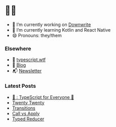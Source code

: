 # 🧑‍💻

- 🔭 I’m currently working on [Downwrite](https://github.com/charliewilco/downwrite)
- 🌱 I’m currently learning Kotlin and React Native
- 😄 Pronouns: they/them

### Elsewhere

- 🤖 [typescript.wtf](https://typescript.wtf/)
- 📝 [Blog](https://charliewil.co/)
- 📬 [Newsletter](https://buttondown.email/charliewilco/)


### Latest Posts

<!--START_SECTION:feed-->
* [📩 : TypeScript for Everyone 🚀](https:&#x2F;&#x2F;charliwil.co&#x2F;newsletters&#x2F;typescript-for-everyone)
* [Twenty Twenty](https:&#x2F;&#x2F;charliwil.co&#x2F;writing&#x2F;twenty-twenty)
* [Transitions](https:&#x2F;&#x2F;charliwil.co&#x2F;writing&#x2F;transitions)
* [Call vs Apply](https:&#x2F;&#x2F;charliwil.co&#x2F;writing&#x2F;call-vs-apply)
* [Typed Reducer](https:&#x2F;&#x2F;charliwil.co&#x2F;writing&#x2F;typed-reducer)
<!--END_SECTION:feed-->
